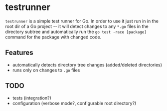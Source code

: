# testrunner

`testrunner` is a simple test runner for Go. In order to use it just run in in the root dir of a Go project -- it will detect changes to any `*.go` files in the directory subtree and automatically run the `go test -race [package]` command for the package with changed code.

## Features

- automatically detects directory tree changes (added/deleted directories)
- runs only on changes to `.go` files

## TODO

- tests (integration?)
- configuration (verbose mode?, configurable root directory?)

